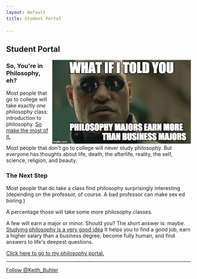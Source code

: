 ```yaml
---
layout: default
title: Student Portal

--- 
```


## Student Portal ##

<a target="_blank" href="http://fivethirtyeight.com/features/philosophers-dont-get-much-respect-but-their-earnings-dont-suck/">
<img src="/img/morpheus.jpg" alt="Morpheus Major" align="right" width="75%">
</a>


### So, You're in Philosophy, eh?

Most people that go to college will take exactly *one* philosophy class: introduction to philosophy. [So make the most of it.](/philosophy-2-portal)

Most people that don't go to college will never study philosophy. But everyone has thoughts about life, death, the afterlife, reality, the self, science, religion, and beauty. 


### The Next Step

Most people that do take a class find philosophy surprisingly interesting (depending on the professor, of course. A bad professor can make sex ed boring.) 

A percentage those will take some more philosophy classes. 

A few will earn a major or minor. Should you? The short answer is: maybe. [Studying philosophy is a very good idea](/philosophy-major)
It helps you to find a good job, earn a higher salary than a business degree, become fully human, and find answers to life's deepest questions.

[Click here to go to my philosophy portal.](/philosophy-2-portal)

----

<a href="https://twitter.com/Keith_Buhler" class="twitter-follow-button" data-show-count="false">Follow @Keith_Buhler</a>
<script>!function(d,s,id){var js,fjs=d.getElementsByTagName(s)[0],p=/^http:/.test(d.location)?'http':'https';if(!d.getElementById(id)){js=d.createElement(s);js.id=id;js.src=p+'://platform.twitter.com/widgets.js';fjs.parentNode.insertBefore(js,fjs);}}(document, 'script', 'twitter-wjs');</script>